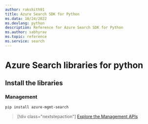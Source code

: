 ```yaml
---
author: rakshith91
title: Azure Search SDK for Python
ms.data: 10/24/2022
ms.devlang: python
description: Reference for Azure Search SDK for Python
ms.author: sabhyrav
ms.topic: reference
ms.service: search
---
```

# Azure Search libraries for python

## Install the libraries


### Management

```bash
pip install azure-mgmt-search
```
> [!div class="nextstepaction"]
> [Explore the Management APIs](/python/api/overview/azure/search/management)